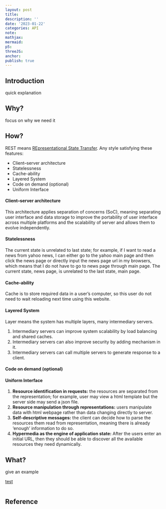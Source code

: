 ```yaml
---
layout: post
title:
description: ''
date: '2023-01-22'
categories: API
note:
mathjax:
mermaid:
p5:
threeJS:
anchor:
publish: true
---
```


## Introduction

quick explanation

## Why?

focus on why we need it

## How?

REST means [REpresentational State Transfer](https://en.wikipedia.org/wiki/Representational_state_transfer). Any style satisfying these features:

* Client–server architecture
* Statelessness
* Cache-ability
* Layered System
* Code on demand (optional)
* Uniform Interface

#### Client–server architecture

This architecture applies separation of concerns (SoC), meaning separating user interface and data storage to improve the portability of user interface across multiple platforms and the scalability of server and allows them to evolve independently.

#### Statelessness

The current state is unrelated to last state; for example, if I want to read a news from yahoo news, I can either go to the yahoo main page and then click the news page or directly input the news page url in my browsers, which means that I do not have to go to news page through main page. The current state, news page, is unrelated to the last state, main page.

#### Cache-ability

Cache is to store required data in a user’s computer, so this user do not need to wait reloading next time using this website.

#### Layered System

Layer means the system has multiple layers, many intermediary servers.

1. Intermediary servers can improve system scalability by load balancing and shared caches.
2. Intermediary servers can also improve security by adding mechanism in it.
3. Intermediary servers can call multiple servers to generate response to a client.

#### Code on demand (optional)

#### Uniform Interface

1. **Resource identification in requests:** the resources are separated from the representation; for example, user may view a html template but the server side may send a json file.
2. **Resource manipulation through representations:** users manipulate data with html webpage rather than data changing directly to server.
3. **Self-descriptive messages:** the client can decide how to parse the resources them read from representation, meaning there is already ‘enough’ information to do so.
4. **Hypermedia as the engine of application state:** After the users enter an initial URL, then they should be able to discover all the available resources they need dynamically.

## What?

give an example

[test]({{site.baseurl}}/test/2021/06/14/xxx.html)

<img src="{{site.baseurl}}/assets/img/xxx.png" alt="">

## Reference
